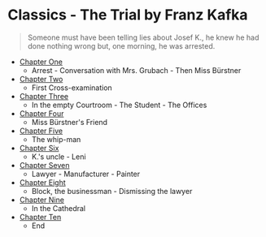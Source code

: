 # Classics - The Trial by Franz Kafka


> Someone must have been telling lies about Josef K., he knew he had
> done nothing wrong but, one morning, he was arrested. 

- [Chapter One](01.md)
    - Arrest - Conversation with Mrs. Grubach - Then Miss Bürstner
- [Chapter Two](02.md)
    - First Cross-examination
- [Chapter Three](03.md)
    - In the empty Courtroom - The Student - The Offices
- [Chapter Four](04.md)
    - Miss Bürstner's Friend
- [Chapter Five](05.md)
    - The whip-man
- [Chapter Six](06.md)
    - K.'s uncle - Leni
- [Chapter Seven](07.md)
    - Lawyer - Manufacturer - Painter
- [Chapter Eight](08.md)
    - Block, the businessman - Dismissing the lawyer
- [Chapter Nine](09.md)
    - In the Cathedral
- [Chapter Ten](10.md)
    - End
